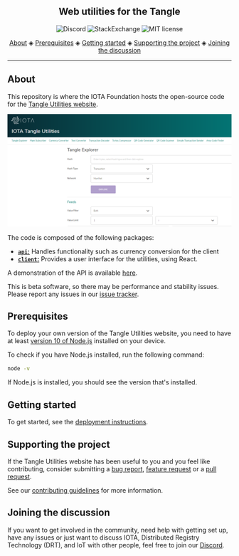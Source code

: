 <h2 align="center">Web utilities for the Tangle</h2>

<p align="center">
  <a href="https://discord.iota.org/" style="text-decoration:none;"><img src="https://img.shields.io/badge/Discord-9cf.svg?logo=discord" alt="Discord"></a>
    <a href="https://iota.stackexchange.com/" style="text-decoration:none;"><img src="https://img.shields.io/badge/StackExchange-9cf.svg?logo=stackexchange" alt="StackExchange"></a>
    <a href="https://github.com/iotaledger/tangle-utils-website/blob/master/LICENSE" style="text-decoration:none;"><img src="https://img.shields.io/github/license/iotaledger/tangle-utils-website.svg" alt="MIT license"></a>
</p>
      
<p align="center">
  <a href="#about">About</a> ◈
  <a href="#prerequisites">Prerequisites</a> ◈
  <a href="#getting-started">Getting started</a> ◈
  <a href="#supporting-the-project">Supporting the project</a> ◈
  <a href="#joining-the-discussion">Joining the discussion</a> 
</p>

---

## About

This repository is where the IOTA Foundation hosts the open-source code for the [Tangle Utilities website](https://utils.iota.org/).

![Tangle Utilities](images/tangle-utilities.png)

The code is composed of the following packages:

- [**`api`:**](api/README.md) Handles functionality such as currency conversion for the client
- [**`client`:**](client/README.md) Provides a user interface for the utilities, using React.

A demonstration of the API is available [here](https://utils-api.iota.org).

This is beta software, so there may be performance and stability issues.
Please report any issues in our [issue tracker](https://github.com/iotaledger/tangle-utils-website/issues/new).

## Prerequisites

To deploy your own version of the Tangle Utilities website, you need to have at least [version 10 of Node.js](https://nodejs.org/en/download/) installed on your device.

To check if you have Node.js installed, run the following command:

```bash
node -v
```

If Node.js is installed, you should see the version that's installed.

## Getting started

To get started, see the [deployment instructions](api/DEPLOYMENT.md).

## Supporting the project

If the Tangle Utilities website has been useful to you and you feel like contributing, consider submitting a [bug report](https://github.com/iotaledger/tangle-utils-website/issues/new), [feature request](https://github.com/iotaledger/tangle-utils-website/issues/new) or a [pull request](https://github.com/iotaledger/tangle-utils-website/pulls/).

See our [contributing guidelines](.github/CONTRIBUTING.md) for more information.

## Joining the discussion

If you want to get involved in the community, need help with getting set up, have any issues or just want to discuss IOTA, Distributed Registry Technology (DRT), and IoT with other people, feel free to join our [Discord](https://discord.iota.org/).